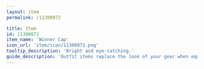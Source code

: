 ```yaml
---
layout: item
permalink: /11300072

title: Item
id: 11300072
item_name: 'Winner Cap'
icon_url: 'item/icon/11300072.png'
tooltip_description: 'Bright and eye-catching.'
guide_description: 'Outfit items replace the look of your gear when equipped.'
---
```


